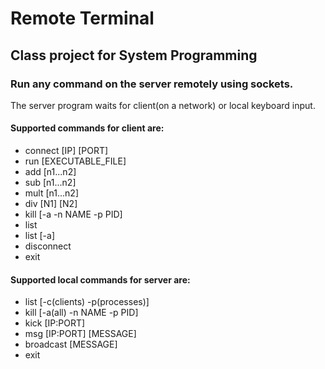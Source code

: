 # Remote Terminal
## Class project for System Programming
### Run any command on the server remotely using sockets.
The server program waits for client(on a network) or local keyboard input.
#### Supported commands for client are:
- connect [IP] [PORT]
- run [EXECUTABLE_FILE]
- add [n1...n2]
- sub [n1...n2]
- mult [n1...n2]
- div [N1] [N2]
- kill [-a -n NAME -p PID]
- list
- list [-a]
- disconnect
- exit

#### Supported local commands for server are:
- list [-c(clients) -p(processes)]
- kill [-a(all) -n NAME -p PID]
- kick [IP:PORT]
- msg [IP:PORT] [MESSAGE]
- broadcast [MESSAGE]
- exit
